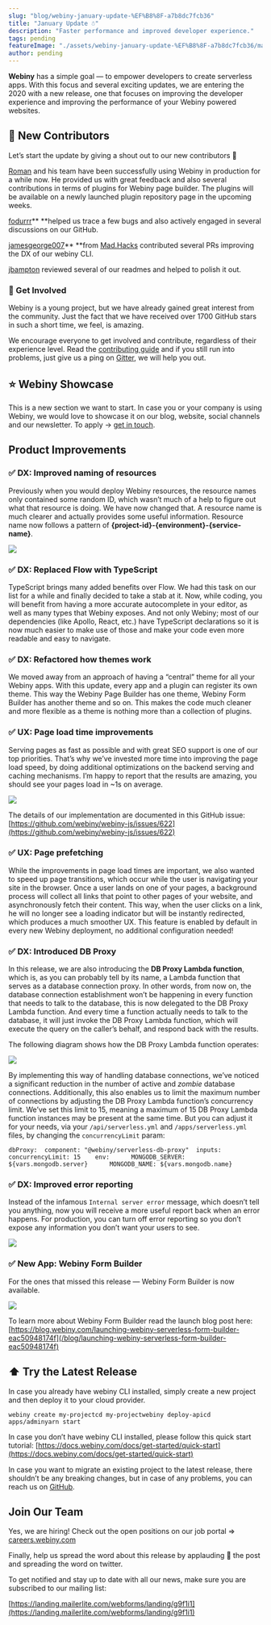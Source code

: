 ```yaml
---
slug: "blog/webiny-january-update-%EF%B8%8F-a7b8dc7fcb36"
title: "January Update ☃️"
description: "Faster performance and improved developer experience."
tags: pending
featureImage: "./assets/webiny-january-update-%EF%B8%8F-a7b8dc7fcb36/max-4800-10roi1cCEolRPmWQYtYhCaA.png"
author: pending
---
```



**Webiny** has a simple goal — to empower developers to create serverless apps. With this focus and several exciting updates, we are entering the 2020 with a new release, one that focuses on improving the developer experience and improving the performance of your Webiny powered websites.

## 👥 New Contributors

Let’s start the update by giving a shout out to our new contributors 👏

[Roman](https://github.com/roman-vabishchevych) and his team have been successfully using Webiny in production for a while now. He provided us with great feedback and also several contributions in terms of plugins for Webiny page builder. The plugins will be available on a newly launched plugin repository page in the upcoming weeks.

[fodurrr](https://github.com/fodurrr)** **helped us trace a few bugs and also actively engaged in several discussions on our GitHub.

[jamesgeorge007](https://github.com/jamesgeorge007)** **from [Mad.Hacks](https://github.com/madlabsinc) contributed several PRs improving the DX of our webiny CLI.

[jbampton](https://github.com/jbampton) reviewed several of our readmes and helped to polish it out.

### 🤝 Get Involved

Webiny is a young project, but we have already gained great interest from the community. Just the fact that we have received over 1700 GitHub stars in such a short time, we feel, is amazing.

We encourage everyone to get involved and contribute, regardless of their experience level. Read the [contributing guide](https://github.com/webiny/webiny-js/blob/master/CONTRIBUTING.md) and if you still run into problems, just give us a ping on [Gitter](https://gitter.im/Webiny/webiny-js), we will help you out.

## ⭐ Webiny Showcase

This is a new section we want to start. In case you or your company is using Webiny, we would love to showcase it on our blog, website, social channels and our newsletter. To apply -> [get in touch](https://www.webiny.com/contact-us).

## Product Improvements

### ✅ DX: Improved naming of resources

Previously when you would deploy Webiny resources, the resource names only contained some random ID, which wasn’t much of a help to figure out what that resource is doing. We have now changed that. A resource name is much clearer and actually provides some useful information. Resource name now follows a pattern of **{project-id}-{environment}-{service-name}**.

![](./assets/webiny-january-update-%EF%B8%8F-a7b8dc7fcb36/max-1964-1u2sW5KEL3tZ1Zti3evIRuQ.png)

### ✅ DX: Replaced Flow with TypeScript

TypeScript brings many added benefits over Flow. We had this task on our list for a while and finally decided to take a stab at it. Now, while coding, you will benefit from having a more accurate autocomplete in your editor, as well as many types that Webiny exposes. And not only Webiny; most of our dependencies (like Apollo, React, etc.) have TypeScript declarations so it is now much easier to make use of those and make your code even more readable and easy to navigate.

### ✅ DX: Refactored how themes work

We moved away from an approach of having a “central” theme for all your Webiny apps. With this update, every app and a plugin can register its own theme. This way the Webiny Page Builder has one theme, Webiny Form Builder has another theme and so on. This makes the code much cleaner and more flexible as a theme is nothing more than a collection of plugins.

### ✅ UX: Page load time improvements

Serving pages as fast as possible and with great SEO support is one of our top priorities. That’s why we’ve invested more time into improving the page load speed, by doing additional optimizations on the backend serving and caching mechanisms. I’m happy to report that the results are amazing, you should see your pages load in ~1s on average.

![](./assets/webiny-january-update-%EF%B8%8F-a7b8dc7fcb36/max-2400-19eQ7AL0gSzl-rKXoVQVz-Q.png)

The details of our implementation are documented in this GitHub issue: [https://github.com/webiny/webiny-js/issues/622](https://github.com/webiny/webiny-js/issues/622)

### ✅ UX: Page prefetching

While the improvements in page load times are important, we also wanted to speed up page transitions, which occur while the user is navigating your site in the browser. Once a user lands on one of your pages, a background process will collect all links that point to other pages of your website, and asynchronously fetch their content. This way, when the user clicks on a link, he will no longer see a loading indicator but will be instantly redirected, which produces a much smoother UX. This feature is enabled by default in every new Webiny deployment, no additional configuration needed!

### ✅ DX: Introduced DB Proxy

In this release, we are also introducing the **DB Proxy Lambda function**, which is, as you can probably tell by its name, a Lambda function that serves as a database connection proxy. In other words, from now on, the database connection establishment won’t be happening in every function that needs to talk to the database, this is now delegated to the DB Proxy Lambda function. And every time a function actually needs to talk to the database, it will just invoke the DB Proxy Lambda function, which will execute the query on the caller’s behalf, and respond back with the results.

The following diagram shows how the DB Proxy Lambda function operates:

![](./assets/webiny-january-update-%EF%B8%8F-a7b8dc7fcb36/max-2850-1kQ_m_mathbndktCYUYJtvg.jpeg)

By implementing this way of handling database connections, we’ve noticed a significant reduction in the number of active and *zombie* database connections. Additionally, this also enables us to limit the maximum number of connections by adjusting the DB Proxy Lambda function’s concurrency limit. We’ve set this limit to 15, meaning a maximum of 15 DB Proxy Lambda function instances may be present at the same time. But you can adjust it for your needs, via your `/api/serverless.yml` and `/apps/serverless.yml `files, by changing the `concurrencyLimit` param:

```
dbProxy:  component: "@webiny/serverless-db-proxy"  inputs:    concurrencyLimit: 15    env:      MONGODB_SERVER: ${vars.mongodb.server}      MONGODB_NAME: ${vars.mongodb.name}
```

### ✅ DX: Improved error reporting

Instead of the infamous `Internal server error` message, which doesn’t tell you anything, now you will receive a more useful report back when an error happens. For production, you can turn off error reporting so you don’t expose any information you don’t want your users to see.

![](./assets/webiny-january-update-%EF%B8%8F-a7b8dc7fcb36/max-3896-1R8weiNAaW42a-NKv5GAfrQ.png)

### ✅ New App: Webiny Form Builder

For the ones that missed this release — Webiny Form Builder is now available.

![](./assets/webiny-january-update-%EF%B8%8F-a7b8dc7fcb36/max-1600-1QpIWRxb_ay3pGf1au8tbNQ.gif)

To learn more about Webiny Form Builder read the launch blog post here: [https://blog.webiny.com/launching-webiny-serverless-form-builder-eac50948174f](/blog/launching-webiny-serverless-form-builder-eac50948174f)

## ⬆️ Try the Latest Release

In case you already have webiny CLI installed, simply create a new project and then deploy it to your cloud provider.

```
webiny create my-projectcd my-projectwebiny deploy-apicd apps/adminyarn start
```

In case you don’t have webiny CLI installed, please follow this quick start tutorial: [https://docs.webiny.com/docs/get-started/quick-start](https://docs.webiny.com/docs/get-started/quick-start)

In case you want to migrate an existing project to the latest release, there shouldn’t be any breaking changes, but in case of any problems, you can reach us on [GitHub](https://github.com/webiny/webiny-js).

## Join Our Team

Yes, we are hiring! Check out the open positions on our job portal => [careers.webiny.com](https://careers.webiny.com)

Finally, help us spread the word about this release by applauding 👏 the post and spreading the word on twitter.

To get notified and stay up to date with all our news, make sure you are subscribed to our mailing list:

[https://landing.mailerlite.com/webforms/landing/g9f1i1](https://landing.mailerlite.com/webforms/landing/g9f1i1)
